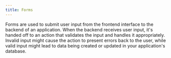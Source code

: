 ```yaml
---
title: Forms
---
```


Forms are used to submit user input from the frontend interface to the backend of an application. When the backend receives user input, it's handed off to an action that validates the input and handles it appropriately. Invalid input might cause the action to present errors back to the user, while valid input might lead to data being created or updated in your application's database.
